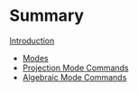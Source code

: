 # Summary

[Introduction](intro.md)

- [Modes](modes.md)
- [Projection Mode Commands](projection_commands.md)
- [Algebraic Mode Commands](commands.md)
